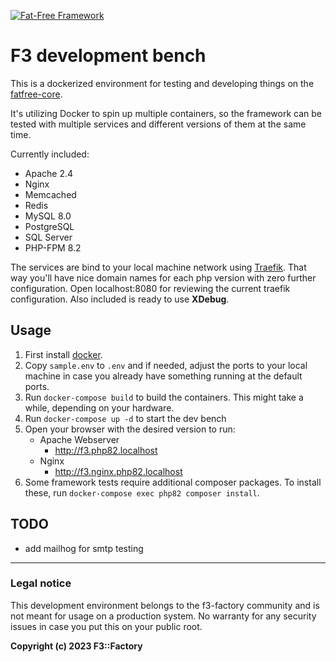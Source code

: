 [![Fat-Free Framework](ui/images/logo.png)](http://fatfreeframework.com/)

# F3 development bench

This is a dockerized environment for testing and developing things on the [fatfree-core](https://github.com/bcosca/fatfree-core). 

It's utilizing Docker to spin up multiple containers, so the framework can be tested with multiple services and different versions of them at the same time.

Currently included:

- Apache 2.4
- Nginx
- Memcached
- Redis
- MySQL 8.0
- PostgreSQL
- SQL Server
- PHP-FPM 8.2

The services are bind to your local machine network using [Traefik](https://doc.traefik.io/traefik/). That way you'll have nice domain names for each php version with zero further configuration. 
Open localhost:8080 for reviewing the current traefik configuration.
Also included is ready to use **XDebug**.

## Usage

1. First install [docker](https://www.docker.com/products/docker-desktop).
2. Copy `sample.env` to `.env` and if needed, adjust the ports to your local machine in case you already have something running at the default ports.
3. Run `docker-compose build` to build the containers. This might take a while, depending on your hardware.
4. Run `docker-compose up -d` to start the dev bench
5. Open your browser with the desired version to run:
   - Apache Webserver
     - http://f3.php82.localhost
   - Nginx
      - http://f3.nginx.php82.localhost
6. Some framework tests require additional composer packages. To install these, run `docker-compose exec php82 composer install`.

## TODO

- add mailhog for smtp testing

---

### Legal notice

This development environment belongs to the f3-factory community and is not meant for usage on a production system. No warranty for any security issues in case you put this on your public root.

**Copyright (c) 2023 F3::Factory**

